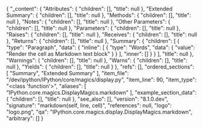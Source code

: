 {
  "_content": {
    "Attributes": {
      "children": [],
      "title": null
    },
    "Extended Summary": {
      "children": [],
      "title": null
    },
    "Methods": {
      "children": [],
      "title": null
    },
    "Notes": {
      "children": [],
      "title": null
    },
    "Other Parameters": {
      "children": [],
      "title": null
    },
    "Parameters": {
      "children": [],
      "title": null
    },
    "Raises": {
      "children": [],
      "title": null
    },
    "Receives": {
      "children": [],
      "title": null
    },
    "Returns": {
      "children": [],
      "title": null
    },
    "Summary": {
      "children": [
        {
          "type": "Paragraph",
          "data": {
            "inline": [
              {
                "type": "Words",
                "data": {
                  "value": "Render the cell as Markdown text block"
                }
              }
            ],
            "inner": []
          }
        }
      ],
      "title": null
    },
    "Warnings": {
      "children": [],
      "title": null
    },
    "Warns": {
      "children": [],
      "title": null
    },
    "Yields": {
      "children": [],
      "title": null
    }
  },
  "refs": [],
  "ordered_sections": [
    "Summary",
    "Extended Summary"
  ],
  "item_file": "/dev/ipython/IPython/core/magics/display.py",
  "item_line": 90,
  "item_type": "<class 'function'>",
  "aliases": [
    "IPython.core.magics.DisplayMagics.markdown"
  ],
  "example_section_data": {
    "children": [],
    "title": null
  },
  "see_also": [],
  "version": "8.1.0.dev",
  "signature": "markdown(self, line, cell)",
  "references": null,
  "logo": "logo.png",
  "qa": "IPython.core.magics.display.DisplayMagics.markdown",
  "arbitrary": []
}